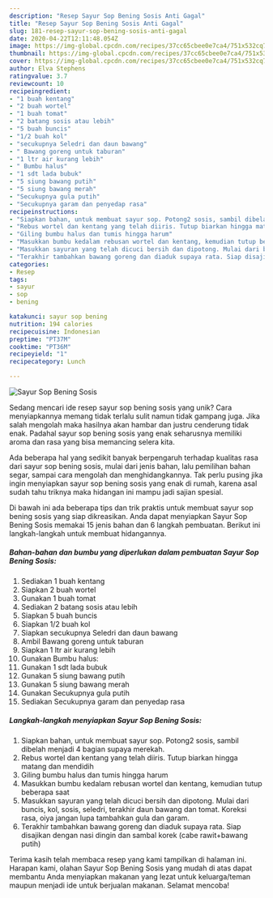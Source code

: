 ```yaml
---
description: "Resep Sayur Sop Bening Sosis Anti Gagal"
title: "Resep Sayur Sop Bening Sosis Anti Gagal"
slug: 181-resep-sayur-sop-bening-sosis-anti-gagal
date: 2020-04-22T12:11:48.054Z
image: https://img-global.cpcdn.com/recipes/37cc65cbee0e7ca4/751x532cq70/sayur-sop-bening-sosis-foto-resep-utama.jpg
thumbnail: https://img-global.cpcdn.com/recipes/37cc65cbee0e7ca4/751x532cq70/sayur-sop-bening-sosis-foto-resep-utama.jpg
cover: https://img-global.cpcdn.com/recipes/37cc65cbee0e7ca4/751x532cq70/sayur-sop-bening-sosis-foto-resep-utama.jpg
author: Elva Stephens
ratingvalue: 3.7
reviewcount: 10
recipeingredient:
- "1 buah kentang"
- "2 buah wortel"
- "1 buah tomat"
- "2 batang sosis atau lebih"
- "5 buah buncis"
- "1/2 buah kol"
- "secukupnya Seledri dan daun bawang"
- " Bawang goreng untuk taburan"
- "1 ltr air kurang lebih"
- " Bumbu halus"
- "1 sdt lada bubuk"
- "5 siung bawang putih"
- "5 siung bawang merah"
- "Secukupnya gula putih"
- "Secukupnya garam dan penyedap rasa"
recipeinstructions:
- "Siapkan bahan, untuk membuat sayur sop. Potong2 sosis, sambil dibelah menjadi 4 bagian supaya merekah."
- "Rebus wortel dan kentang yang telah diiris. Tutup biarkan hingga matang dan mendidih"
- "Giling bumbu halus dan tumis hingga harum"
- "Masukkan bumbu kedalam rebusan wortel dan kentang, kemudian tutup beberapa saat"
- "Masukkan sayuran yang telah dicuci bersih dan dipotong. Mulai dari buncis, kol, sosis, seledri, terakhir daun bawang dan tomat. Koreksi rasa, oiya jangan lupa tambahkan gula dan garam."
- "Terakhir tambahkan bawang goreng dan diaduk supaya rata. Siap disajikan dengan nasi dingin dan sambal korek (cabe rawit+bawang putih)"
categories:
- Resep
tags:
- sayur
- sop
- bening

katakunci: sayur sop bening 
nutrition: 194 calories
recipecuisine: Indonesian
preptime: "PT37M"
cooktime: "PT36M"
recipeyield: "1"
recipecategory: Lunch

---
```



![Sayur Sop Bening Sosis](https://img-global.cpcdn.com/recipes/37cc65cbee0e7ca4/751x532cq70/sayur-sop-bening-sosis-foto-resep-utama.jpg)

Sedang mencari ide resep sayur sop bening sosis yang unik? Cara menyiapkannya memang tidak terlalu sulit namun tidak gampang juga. Jika salah mengolah maka hasilnya akan hambar dan justru cenderung tidak enak. Padahal sayur sop bening sosis yang enak seharusnya memiliki aroma dan rasa yang bisa memancing selera kita.

Ada beberapa hal yang sedikit banyak berpengaruh terhadap kualitas rasa dari sayur sop bening sosis, mulai dari jenis bahan, lalu pemilihan bahan segar, sampai cara mengolah dan menghidangkannya. Tak perlu pusing jika ingin menyiapkan sayur sop bening sosis yang enak di rumah, karena asal sudah tahu triknya maka hidangan ini mampu jadi sajian spesial.




Di bawah ini ada beberapa tips dan trik praktis untuk membuat sayur sop bening sosis yang siap dikreasikan. Anda dapat menyiapkan Sayur Sop Bening Sosis memakai 15 jenis bahan dan 6 langkah pembuatan. Berikut ini langkah-langkah untuk membuat hidangannya.

<!--inarticleads1-->

##### Bahan-bahan dan bumbu yang diperlukan dalam pembuatan Sayur Sop Bening Sosis:

1. Sediakan 1 buah kentang
1. Siapkan 2 buah wortel
1. Gunakan 1 buah tomat
1. Sediakan 2 batang sosis atau lebih
1. Siapkan 5 buah buncis
1. Siapkan 1/2 buah kol
1. Siapkan secukupnya Seledri dan daun bawang
1. Ambil  Bawang goreng untuk taburan
1. Siapkan 1 ltr air kurang lebih
1. Gunakan  Bumbu halus:
1. Gunakan 1 sdt lada bubuk
1. Gunakan 5 siung bawang putih
1. Gunakan 5 siung bawang merah
1. Gunakan Secukupnya gula putih
1. Sediakan Secukupnya garam dan penyedap rasa




<!--inarticleads2-->

##### Langkah-langkah menyiapkan Sayur Sop Bening Sosis:

1. Siapkan bahan, untuk membuat sayur sop. Potong2 sosis, sambil dibelah menjadi 4 bagian supaya merekah.
1. Rebus wortel dan kentang yang telah diiris. Tutup biarkan hingga matang dan mendidih
1. Giling bumbu halus dan tumis hingga harum
1. Masukkan bumbu kedalam rebusan wortel dan kentang, kemudian tutup beberapa saat
1. Masukkan sayuran yang telah dicuci bersih dan dipotong. Mulai dari buncis, kol, sosis, seledri, terakhir daun bawang dan tomat. Koreksi rasa, oiya jangan lupa tambahkan gula dan garam.
1. Terakhir tambahkan bawang goreng dan diaduk supaya rata. Siap disajikan dengan nasi dingin dan sambal korek (cabe rawit+bawang putih)




Terima kasih telah membaca resep yang kami tampilkan di halaman ini. Harapan kami, olahan Sayur Sop Bening Sosis yang mudah di atas dapat membantu Anda menyiapkan makanan yang lezat untuk keluarga/teman maupun menjadi ide untuk berjualan makanan. Selamat mencoba!
